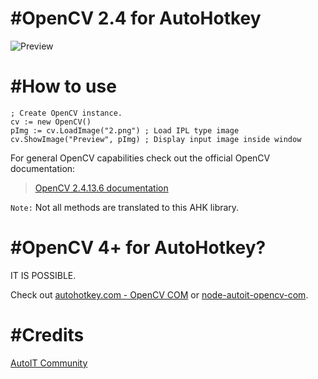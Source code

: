 # #OpenCV 2.4 for AutoHotkey
![Preview](https://i.imgur.com/AXHuWvE.png)

# #How to use
```AutoHotkey
; Create OpenCV instance.
cv := new OpenCV()	
pImg := cv.LoadImage("2.png") ; Load IPL type image
cv.ShowImage("Preview", pImg) ; Display input image inside window
```
For general OpenCV capabilities check out the official OpenCV documentation:
> [OpenCV 2.4.13.6 documentation](https://docs.opencv.org/2.4.13.6/)

`Note:` Not all methods are translated to this AHK library.

# #OpenCV 4+ for AutoHotkey?

IT IS POSSIBLE.

Check out [autohotkey.com - OpenCV COM](https://www.autohotkey.com/boards/viewtopic.php?t=96394) or [node-autoit-opencv-com](https://github.com/smbape/node-autoit-opencv-com).
# #Credits

[AutoIT Community](https://www.autoitscript.com/forum/topic/160732-opencv-udf/)
